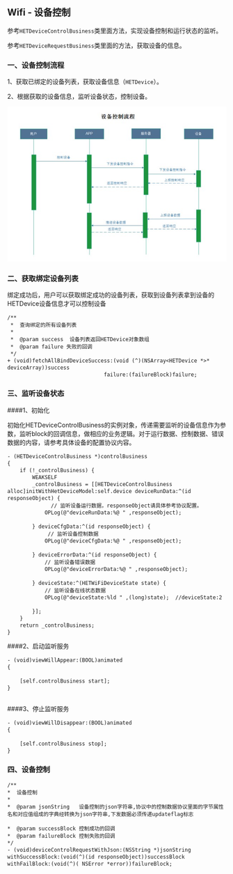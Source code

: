 ## Wifi - 设备控制

参考`HETDeviceControlBusiness`类里面方法，实现设备控制和运行状态的监听。

参考`HETDeviceRequestBusiness`类里面的方法，获取设备的信息。

### 一、设备控制流程
		
1、获取已绑定的设备列表，获取设备信息（`HETDevice`）。

2、根据获取的设备信息，监听设备状态，控制设备。
	
![](/assets/UML_WIFI设备控制.jpg)


### 二、获取绑定设备列表

绑定成功后，用户可以获取绑定成功的设备列表，获取到设备列表拿到设备的HETDevice设备信息才可以控制设备

```
/**
 *  查询绑定的所有设备列表
 *
 *  @param success  设备列表返回HETDevice对象数组
 *  @param failure 失败的回调
 */
+ (void)fetchAllBindDeviceSuccess:(void (^)(NSArray<HETDevice *>* deviceArray))success
                               failure:(failureBlock)failure;

```

### 三、监听设备状态

####1、初始化 

初始化HETDeviceControlBusiness的实例对象，传递需要监听的设备信息作为参数，监听block的回调信息，做相应的业务逻辑。对于运行数据、控制数据、错误数据的内容，请参考具体设备的配置协议内容。


```
- (HETDeviceControlBusiness *)controlBusiness
{
    if (!_controlBusiness) {
        WEAKSELF
        _controlBusiness = [[HETDeviceControlBusiness alloc]initWithHetDeviceModel:self.device deviceRunData:^(id responseObject) {
			  // 监听设备运行数据，responseObject请具体参考协议配置。
            OPLog(@"deviceRunData:%@ " ,responseObject);

        } deviceCfgData:^(id responseObject) {
 			 // 监听设备控制数据
            OPLog(@"deviceCfgData:%@ " ,responseObject);
         
        } deviceErrorData:^(id responseObject) {
            // 监听设备错误数据
            OPLog(@"deviceErrorData:%@ " ,responseObject);
         
        } deviceState:^(HETWiFiDeviceState state) {
            // 监听设备在线状态数据
            OPLog(@"deviceState:%ld " ,(long)state);  //deviceState:2

        }];
    }
    return _controlBusiness;
}

```

####2、启动监听服务

```
- (void)viewWillAppear:(BOOL)animated
{

    [self.controlBusiness start];
}


```


####3、停止监听服务

```
- (void)viewWillDisappear:(BOOL)animated
{

    [self.controlBusiness stop];
}

```

### 四、设备控制


```
/**
*  设备控制
*
*  @param jsonString   设备控制的json字符串,协议中的控制数据协议里面的字节属性名和对应值组成的字典经转换为json字符串,下发数据必须传递updateflag标志

*  @param successBlock 控制成功的回调
*  @param failureBlock 控制失败的回调
*/
- (void)deviceControlRequestWithJson:(NSString *)jsonString withSuccessBlock:(void(^)(id responseObject))successBlock withFailBlock:(void(^)( NSError *error))failureBlock; 

```




